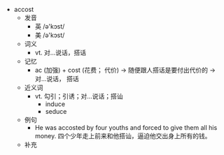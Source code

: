- accost
  - 发音
    - 英 /ə'kɔst/
    - 美 /ə'kɔst/
  - 词义
    - vt. 对…说话，搭话
  - 记忆
    - ac (加强) + cost (花费； 代价) → 随便跟人搭话是要付出代价的 → 对…说话， 搭话
  - 近义词
    - vt. 勾引；引诱；对…说话；搭讪
      - induce
      - seduce
  - 例句
    - He was accosted by four youths and forced to give them all his money. 四个少年走上前来和他搭讪，逼迫他交出身上所有的钱。
  - 补充